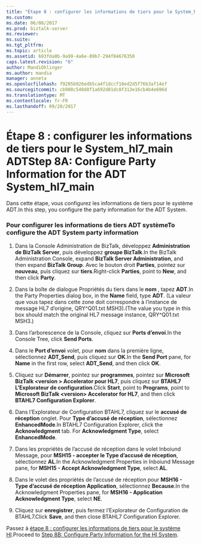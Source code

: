 ```yaml
---
title: "Étape 8 : configurer les informations de tiers pour le System_hl7_main ADT | Documents Microsoft"
ms.custom: 
ms.date: 06/08/2017
ms.prod: biztalk-server
ms.reviewer: 
ms.suite: 
ms.tgt_pltfrm: 
ms.topic: article
ms.assetid: 693fda8b-9a99-4a6e-89b7-294f84676350
caps.latest.revision: "6"
author: MandiOhlinger
ms.author: mandia
manager: anneta
ms.openlocfilehash: f9285b926edb5ca4f1dccf18ed2d5f76b3af14ef
ms.sourcegitcommit: cb908c540d8f1a692d01dc8f313e16cb4b4e696d
ms.translationtype: MT
ms.contentlocale: fr-FR
ms.lasthandoff: 09/20/2017
---
```

# <a name="step-8a-configure-party-information-for-the-adt-systemhl7main"></a><span data-ttu-id="49ce7-102">Étape 8 : configurer les informations de tiers pour le System_hl7_main ADT</span><span class="sxs-lookup"><span data-stu-id="49ce7-102">Step 8A: Configure Party Information for the ADT System_hl7_main</span></span>
<span data-ttu-id="49ce7-103">Dans cette étape, vous configurez les informations de tiers pour le système ADT.</span><span class="sxs-lookup"><span data-stu-id="49ce7-103">In this step, you configure the party information for the ADT System.</span></span>  
  
### <a name="to-configure-the-adt-system-party-information"></a><span data-ttu-id="49ce7-104">Pour configurer les informations de tiers ADT système</span><span class="sxs-lookup"><span data-stu-id="49ce7-104">To configure the ADT System party information</span></span>  
  
1.  <span data-ttu-id="49ce7-105">Dans la Console Administration de BizTalk, développez **Administration de BizTalk Server**, puis développez **groupe BizTalk**.</span><span class="sxs-lookup"><span data-stu-id="49ce7-105">In the BizTalk Administration Console, expand **BizTalk Server Administration**, and then expand **BizTalk Group**.</span></span> <span data-ttu-id="49ce7-106">Avec le bouton droit **Parties**, pointez sur **nouveau**, puis cliquez sur **tiers**.</span><span class="sxs-lookup"><span data-stu-id="49ce7-106">Right-click **Parties**, point to **New**, and then click **Party**.</span></span>  
  
2.  <span data-ttu-id="49ce7-107">Dans la boîte de dialogue Propriétés du tiers dans le **nom** , tapez **ADT**.</span><span class="sxs-lookup"><span data-stu-id="49ce7-107">In the Party Properties dialog box, in the **Name** field, type **ADT**.</span></span> <span data-ttu-id="49ce7-108">(La valeur que vous tapez dans cette zone doit correspondre à l’instance de message HL7 d’origine, QRY^Q01.txt MSH3).</span><span class="sxs-lookup"><span data-stu-id="49ce7-108">(The value you type in this box should match the original HL7 message instance, QRY^Q01.txt MSH3.)</span></span>  
  
3.  <span data-ttu-id="49ce7-109">Dans l’arborescence de la Console, cliquez sur **Ports d’envoi**.</span><span class="sxs-lookup"><span data-stu-id="49ce7-109">In the Console Tree, click **Send Ports**.</span></span>  
  
4.  <span data-ttu-id="49ce7-110">Dans le **Port d’envoi** volet, pour **nom** dans la première ligne, sélectionnez **ADT_Send**, puis cliquez sur **OK**.</span><span class="sxs-lookup"><span data-stu-id="49ce7-110">In the **Send Port** pane, for **Name** in the first row, select **ADT_Send**, and then click **OK**.</span></span>  
  
5.  <span data-ttu-id="49ce7-111">Cliquez sur **Démarrer**, pointez sur **programmes**, pointez sur **Microsoft BizTalk \<version > Accelerator pour HL7**, puis cliquez sur **BTAHL7 L’Explorateur de configuration**.</span><span class="sxs-lookup"><span data-stu-id="49ce7-111">Click **Start**, point to **Programs**, point to **Microsoft  BizTalk \<version> Accelerator for HL7**, and then click **BTAHL7 Configuration Explorer**.</span></span>  
  
6.  <span data-ttu-id="49ce7-112">Dans l’Explorateur de Configuration BTAHL7, cliquez sur le **accusé de réception** onglet. Pour **Type d’accusé de réception**, sélectionnez **EnhancedMode**.</span><span class="sxs-lookup"><span data-stu-id="49ce7-112">In BTAHL7 Configuration Explorer, click the **Acknowledgment** tab. For **Acknowledgment Type**, select **EnhancedMode**.</span></span>  
  
7.  <span data-ttu-id="49ce7-113">Dans les propriétés de l’accusé de réception dans le volet Inboiund Message, pour **MSH15 - accepter le Type d’accusé de réception**, sélectionnez **AL**.</span><span class="sxs-lookup"><span data-stu-id="49ce7-113">In the Acknowledgment Properties in Inboiund Message pane, for **MSH15 - Accept Acknowledgment Type**, select **AL**.</span></span>  
  
8.  <span data-ttu-id="49ce7-114">Dans le volet des propriétés de l’accusé de réception pour **MSH16 - Type d’accusé de réception Application**, sélectionnez **Because**.</span><span class="sxs-lookup"><span data-stu-id="49ce7-114">In the Acknowledgment Properties pane, for **MSH16 - Application Acknowledgment Type**, select **NE**.</span></span>  
  
9. <span data-ttu-id="49ce7-115">Cliquez sur **enregistrer**, puis fermez l’Explorateur de Configuration de BTAHL7.</span><span class="sxs-lookup"><span data-stu-id="49ce7-115">Click **Save**, and then close BTAHL7 Configuration Explorer.</span></span>  
  
 <span data-ttu-id="49ce7-116">Passez à [étape 8 : configurer les informations de tiers pour le système HI](../../adapters-and-accelerators/accelerator-hl7/step-8b-configure-party-information-for-the-hi-system.md).</span><span class="sxs-lookup"><span data-stu-id="49ce7-116">Proceed to [Step 8B: Configure Party Information for the HI System](../../adapters-and-accelerators/accelerator-hl7/step-8b-configure-party-information-for-the-hi-system.md).</span></span>